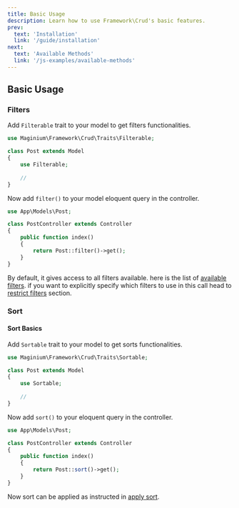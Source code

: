```yaml
---
title: Basic Usage
description: Learn how to use Framework\Crud's basic features.
prev:
  text: 'Installation'
  link: '/guide/installation'
next:
  text: 'Available Methods'
  link: '/js-examples/available-methods'
---
```

## Basic Usage
### Filters
Add `Filterable` trait to your model to get filters functionalities.

```php
use Maginium\Framework\Crud\Traits\Filterable;

class Post extends Model
{
    use Filterable;
    
    //
}
```

Now add `filter()` to your model eloquent query in the controller.

```php
use App\Models\Post;

class PostController extends Controller
{
    public function index()
    {
        return Post::filter()->get();
    }
}
```

By default, it gives access to all filters available. here is the list of [available filters](../js-examples/available-methods.md). if you want to explicitly specify which filters to use in this call head to [restrict filters](#restrict-filters) section.

### Sort

#### Sort Basics
Add `Sortable` trait to your model to get sorts functionalities.

```php
use Maginium\Framework\Crud\Traits\Sortable;

class Post extends Model
{
    use Sortable;
    
    //
}
```

Now add `sort()` to your eloquent query in the controller.

```php
use App\Models\Post;

class PostController extends Controller
{
    public function index()
    {
        return Post::sort()->get();
    }
}
```

Now sort can be applied as instructed in [apply sort](../js-examples/sort.md).